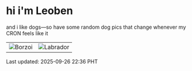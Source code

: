 # hi i'm Leoben

and i like dogs—so have some random dog pics that change whenever my CRON feels like it

|  |  |
|--------|----------|
| ![Borzoi](https://random-dog-vercel.vercel.app/api/random-borzoi?v=1758897376) | ![Labrador](https://random-dog-vercel.vercel.app/api/random-labrador?v=1758897376) |

Last updated: 2025-09-26 22:36 PHT
